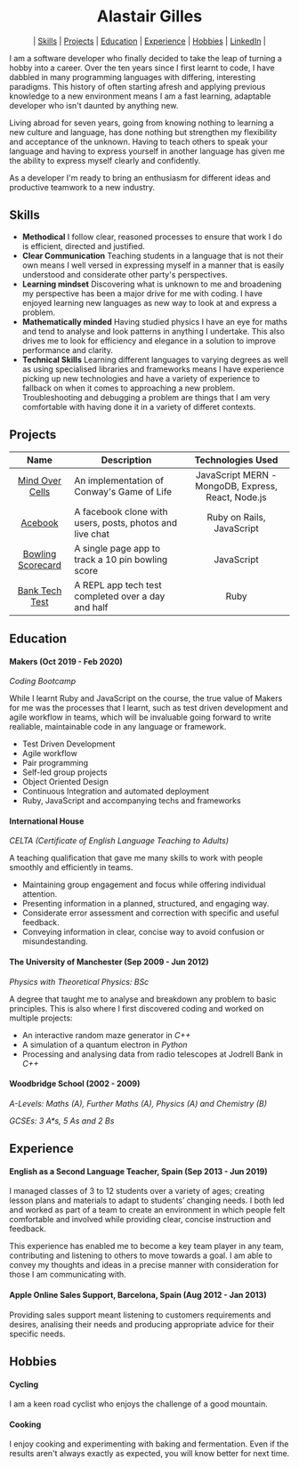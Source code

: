 <h1 align="center">
Alastair Gilles
</h1>

<p align="center">
  | <a href="#Skills">Skills</a>
  | <a href="#Projects">Projects</a>
  | <a href="#Education">Education</a>
  | <a href="#Experience">Experience</a>
  | <a href="#Hobbies">Hobbies</a>
  | <a href="https://www.linkedin.com/in/alastair-gilles-3a1761125/">LinkedIn</a>
  |
</p>

I am a software developer who finally decided to take the leap of turning a
hobby into a career. Over the ten years since I first learnt to code, I have
dabbled in many programming languages with differing, interesting paradigms.
This history of often starting afresh and applying previous knowledge to a new
environment means I am a fast learning, adaptable developer who isn't daunted
by anything new.

Living abroad for seven years, going from knowing nothing to learning a new culture
and language, has done nothing but strengthen my flexibility and acceptance of the
unknown. Having to teach others to speak your language and having to express
yourself in another language has given me the ability to express myself clearly
and confidently.

As a developer I'm ready to bring an enthusiasm for different ideas and 
productive teamwork to a new industry.

## Skills 

- **Methodical** I follow clear, reasoned processes to ensure that work I do
is efficient, directed and justified.
- **Clear Communication** Teaching students in a language that is not their own
means I well versed in expressing myself in a manner that is easily understood
and considerate other party's perspectives.
- **Learning mindset** Discovering what is unknown to me and broadening my
perspective has been a major drive for me with coding. I have enjoyed learning
new languages as new way to look at and express a problem.
- **Mathematically minded** Having studied physics I have an eye for maths and
tend to analyse and look patterns in anything I undertake. This also drives me
to look for efficiency and elegance in a solution to improve performance and
clarity.
- **Technical Skills** Learning different languages to varying degrees as well as
using specialised libraries and frameworks means I have experience picking up new
technologies and have a variety of experience to fallback on when it comes to
approaching a new problem. Troubleshooting and debugging a problem are things that
I am very comfortable with having done it in a variety of differet contexts.

## Projects

| Name | Description | Technologies Used |
|:----:|-------------|:-----------------:|
| [Mind Over Cells](https://github.com/Hyan18/the-css) | An implementation of Conway's Game of Life | JavaScript MERN - MongoDB, Express, React, Node.js | 
| [Acebook](https://github.com/ffgi-es/acebook_irrelevant_pests) | A facebook clone with users, posts, photos and live chat | Ruby on Rails, JavaScript |
| [Bowling Scorecard](https://github.com/ffgi-es/bowling-challenge) | A single page app to track a 10 pin bowling score | JavaScript |
| [Bank Tech Test](https://github.com/ffgi-es/bank_tech_test) | A REPL app tech test completed over a day and half | Ruby |

## Education

#### Makers (Oct 2019 - Feb 2020)

*Coding Bootcamp*

While I learnt Ruby and JavaScript on the course, the true value of Makers
for me was the processes that I learnt, such as test driven development and
agile workflow in teams, which will be invaluable going forward to write 
realiable, maintainable code in any language or framework.

- Test Driven Development
- Agile workflow
- Pair programming
- Self-led group projects
- Object Oriented Design
- Continuous Integration and automated deployment
- Ruby, JavaScript and accompanying techs and frameworks

#### International House

*CELTA (Certificate of English Language Teaching to Adults)*

A teaching qualification that gave me many skills to work with people smoothly
and efficiently in teams.

- Maintaining group engagement and focus while offering individual attention.
- Presenting information in a planned, structured, and engaging way.
- Considerate error assessment and correction with specific and useful feedback.
- Conveying information in clear, concise way to avoid confusion or misundestanding.

#### The University of Manchester (Sep 2009 - Jun 2012)

*Physics with Theoretical Physics: BSc*

A degree that taught me to analyse and breakdown any problem to basic principles. This
is also where I first discovered coding and worked on multiple projects:

- An interactive random maze generator in *C++*
- A simulation of a quantum electron in *Python*
- Processing and analysing data from radio telescopes at Jodrell Bank in *C++*

#### Woodbridge School (2002 - 2009)

*A-Levels: Maths (A), Further Maths (A), Physics (A) and Chemistry (B)*

*GCSEs: 3 A\*s, 5 As and 2 Bs*

## Experience

#### English as a Second Language Teacher, Spain (Sep 2013 - Jun 2019)

I managed classes of 3 to 12 students over a variety of ages;
creating lesson plans and materials to adapt to students’ changing needs.
I both led and worked as part of a team to create an environment in which
people felt comfortable and involved while providing clear, concise
instruction and feedback.

This experience has enabled me to become a key team player in any team,
contributing and listening to others to move towards a goal. I am able
to convey my thoughts and ideas in a precise manner with consideration
for those I am communicating with.

#### Apple Online Sales Support, Barcelona, Spain (Aug 2012 - Jan 2013)

Providing sales support meant listening to customers requirements and
desires, analising their needs and producing appropriate advice for their
specific needs.

## Hobbies

#### Cycling

I am a keen road cyclist who enjoys the challenge of a good mountain.

#### Cooking

I enjoy cooking and experimenting with baking and fermentation. Even
if the results aren't always exactly as expected, you will know
better for next time.
